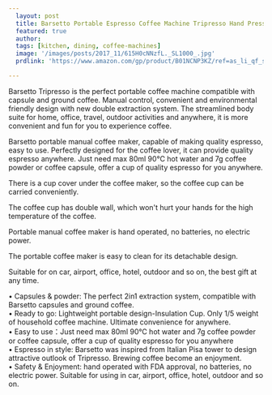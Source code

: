 ```yaml
---
  layout: post
  title: Barsetto Portable Espresso Coffee Machine Tripresso Hand Pressure Mini Coffee Maker Fit for Coffee Capsules & Powder, Black Color
  featured: true
  author: 
  tags: [kitchen, dining, coffee-machines]
  image: '/images/posts/2017_11/615H0cNNzfL._SL1000_.jpg'
  prdlink: 'https://www.amazon.com/gp/product/B01NCNP3KZ/ref=as_li_qf_sp_asin_il_tl?ie=UTF8&tag=ehdwhqkr-20&camp=1789&creative=9325&linkCode=as2&creativeASIN=B01NCNP3KZ&linkId=44db204f9f262e0892ac866b277cb62c'

---
```


Barsetto Tripresso is the perfect portable coffee machine compatible with capsule and ground coffee. Manual control, convenient and environmental friendly design with new double extraction system. The streamlined body suite for home, office, travel, outdoor activities and anywhere, it is more convenient and fun for you to experience coffee.

Barsetto portable manual coffee maker, capable of making quality espresso, easy to use. Perfectly designed for the coffee lover, it can provide quality espresso anywhere. Just need max 80ml 90℃ hot water and 7g coffee powder or coffee capsule, offer a cup of quality espresso for you anywhere.

There is a cup cover under the coffee maker, so the coffee cup can be carried conveniently.

The coffee cup has double wall, which won't hurt your hands for the high temperature of the coffee.

Portable manual coffee maker is hand operated, no batteries, no electric power.

The portable coffee maker is easy to clean for its detachable design.

Suitable for on car, airport, office, hotel, outdoor and so on, the best gift at any time.


• Capsules & powder: The perfect 2in1 extraction system, compatible with Barsetto capsules and ground coffee.<br>
• Ready to go: Lightweight portable design-Insulation Cup. Only 1/5 weight of household coffee machine. Ultimate convenience for anywhere.<br>
• Easy to use：Just need max 80ml 90℃ hot water and 7g coffee powder or coffee capsule, offer a cup of quality espresso for you anywhere<br>
• Espresso in style: Barsetto was inspired from Italian Pisa tower to design attractive outlook of Tripresso. Brewing coffee become an enjoyment.<br>
• Safety & Enjoyment: hand operated with FDA approval, no batteries, no electric power. Suitable for using in car, airport, office, hotel, outdoor and so on.<br>